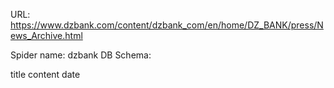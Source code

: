 URL: https://www.dzbank.com/content/dzbank_com/en/home/DZ_BANK/press/News_Archive.html

Spider name: dzbank
DB Schema:

title
content
date